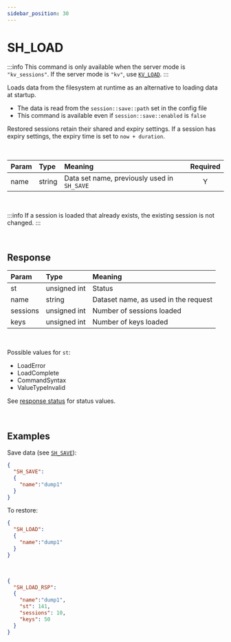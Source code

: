 ```yaml
---
sidebar_position: 30
---
```


# SH_LOAD

:::info
This command is only available when the server mode is `"kv_sessions"`. If the server mode is `"kv"`, use [`KV_LOAD`](../kv/kv-load).
:::

Loads data from the filesystem at runtime as an alternative to loading data at startup.

- The data is read from the `session::save::path` set in the config file
- This command is available even if `session::save::enabled` is `false`

Restored sessions retain their shared and expiry settings. If a session has expiry settings, the expiry time is set to `now + duration`.

<br/>

|Param|Type|Meaning|Required|
|:---|:---|:---|:---:|
|name|string|Data set name, previously used in `SH_SAVE`|Y|

<br/>

:::info
If a session is loaded that already exists, the existing session is not changed.
:::

<br/>

## Response

|Param|Type|Meaning|
|:---|:---|:---|
|st|unsigned int|Status|
|name|string|Dataset name, as used in the request|
|sessions|unsigned int|Number of sessions loaded|
|keys|unsigned int|Number of keys loaded|

<br/>




Possible values for `st`:

- LoadError
- LoadComplete
- CommandSyntax 
- ValueTypeInvalid


See [response status](./../Statuses) for status values.

<br/>

## Examples

Save data (see [`SH_SAVE`](./sh-save)):

```json title="Save all sessions"
{
  "SH_SAVE":
  {
    "name":"dump1"
  }
}
```

To restore:

```json title="Request"
{
  "SH_LOAD":
  {
    "name":"dump1"
  }
}
```

<br/>

```json title="Response"
{
  "SH_LOAD_RSP":
  {
    "name":"dump1",
    "st": 141,
    "sessions": 10,
    "keys": 50
  }
}
```
